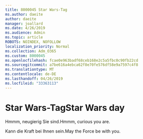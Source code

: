 ```yaml
---
title: 8000045 Star Wars-Tag
ms.author: daeite
author: daeite
manager: joallard
ms.date: 4/26/2019
ms.audience: Admin
ms.topic: article
ROBOTS: NOINDEX, NOFOLLOW
localization_priority: Normal
ms.collection: Adm_O365
ms.custom: 8000045
ms.openlocfilehash: fcae0e963badf68ceb168e2c5a5fbc0c90fb22cd
ms.sourcegitcommit: a7be616a4ebca62f8e70fe576df58e9a7597c4f8
ms.translationtype: MT
ms.contentlocale: de-DE
ms.lasthandoff: 04/26/2019
ms.locfileid: "33363113"
---
```

# <a name="star-wars-day"></a><span data-ttu-id="c9a8a-102">Star Wars-Tag</span><span class="sxs-lookup"><span data-stu-id="c9a8a-102">Star Wars day</span></span>

<span data-ttu-id="c9a8a-103">Hmmm, neugierig Sie sind.</span><span class="sxs-lookup"><span data-stu-id="c9a8a-103">Hmmm, curious you are.</span></span>

<span data-ttu-id="c9a8a-104">Kann die Kraft bei Ihnen sein.</span><span class="sxs-lookup"><span data-stu-id="c9a8a-104">May the Force be with you.</span></span>